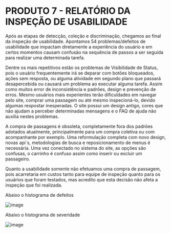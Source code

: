 # PRODUTO 7 - RELATÓRIO DA INSPEÇÃO DE USABILIDADE

Após as etapas de detecção, coleção e discriminação, chegamos ao final da inspeção de usabilidade.
Apontamos 54 problemas/defeitos de usabilidade que impactam diretamente a experiência do usuário 
e em certos momentos causam confusão na sequência de passos a ser seguida para realizar uma 
determinada tarefa.

Dentre os mais repetitivos estão os problemas de Visibilidade de Status, pois o usuário frequentemente 
irá se deparar com botões bloqueados, ações sem resposta, ou alguma atividade em segundo plano 
que passará desapercebida ou causará um problema ao executar alguma tarefa. Assim como muitos error de
inconsistência e padrões, design e prevenção de erros.
Mesmo usuários mais experientes terão dificuldades em navegar pelo site, comprar uma passagem ou até 
mesmo inspecioná-lo, devido algumas respostar inesperadas. O site possui um design antigo, cores que 
não ajudam a perceber determinadas mensagens e o FAQ de ajuda não auxilia nestes problemas.

A compra de passagens é obsoleta, completamente fora dos padrões adotados atualmente, principalmente 
para um compra coletiva ou com acompanhante por exemplo.
Uma reformulação completa com novo design, novas api´s, metodologias de busca e reposicionamento 
de menus é necessária. Uma vez conectado no sistema do site, as opções são confusas, o carrinho é confuso 
assim como inserir ou excluir um passageiro.

Quanto a usabilidade somente não efetuamos uma compra de passagem, pois acarretaria em custos 
tanto para equipe de inspeção quanto para os usuários que foram testados, mas acredito que 
esta decisão não afeta a inspeção que foi realizada.

Abaixo o histograma de defeitos

![image](https://github.com/user-attachments/assets/020dde77-90f1-4d2f-b6d6-043f15979947)

Abaixo o histograma de severidade

![image](https://github.com/user-attachments/assets/e52a95a6-25e8-4db6-96ef-f1b5f4177da9)
